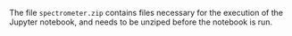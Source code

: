 The file `spectrometer.zip` contains files necessary for the execution of the
Jupyter notebook, and needs to be unziped before the notebook is run.
